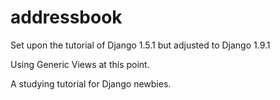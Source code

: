 # addressbook

Set upon the tutorial of Django 1.5.1 but adjusted to Django 1.9.1

Using Generic Views at this point.

A studying tutorial for Django newbies. 
